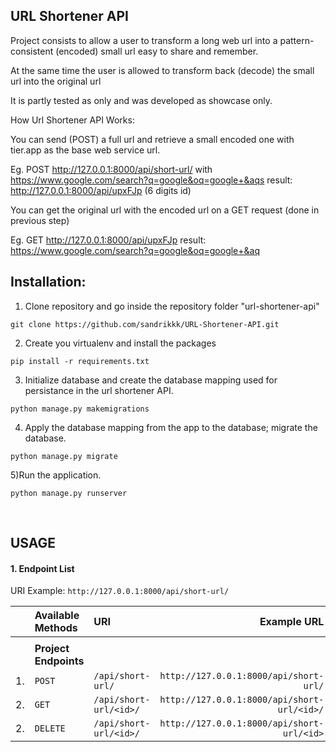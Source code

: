 ## URL Shortener API

Project consists to allow a user to transform a long web url into a pattern-consistent (encoded) small url easy to share and remember.

At the same time the user is allowed to transform back (decode) the small url into the original url

It is partly tested as only and was developed as showcase only.

How Url Shortener API Works:

You can send (POST) a full url and retrieve a small encoded one with tier.app as the base web service url.

Eg. POST http://127.0.0.1:8000/api/short-url/ with https://www.google.com/search?q=google&oq=google+&aqs result: http://127.0.0.1:8000/api/upxFJp (6 digits id)

You can get the original url with the encoded url on a GET request (done in previous step)

Eg. GET http://127.0.0.1:8000/api/upxFJp result: https://www.google.com/search?q=google&oq=google+&aq


## Installation:
1) Clone repository and go inside the repository folder "url-shortener-api"

```
git clone https://github.com/sandrikkk/URL-Shortener-API.git
```

2) Create you virtualenv and install the packages

```
pip install -r requirements.txt
```

3) Initialize database and create the database mapping used for persistance in the url shortener API.

```
python manage.py makemigrations
```

4) Apply the database mapping from the app to the database; migrate the database.

```
python manage.py migrate
```

5)Run the application.
```
python manage.py runserver
```

<br>

## USAGE
#### 1. Endpoint List
URI Example: `http://127.0.0.1:8000/api/short-url/`


| | Available Methods | URI | Example URL |
| -: | :- | :- | -: |
| | | | |
| | **Project Endpoints** | | |
| 1. | `POST` | `/api/short-url/` | `http://127.0.0.1:8000/api/short-url/` |
| 2. | `GET`  | `/api/short-url/<id>/` | `http://127.0.0.1:8000/api/short-url/<id>/` |
| 2. | `DELETE`  | `/api/short-url/<id>/` | `http://127.0.0.1:8000/api/short-url/<id>` |


<br>
